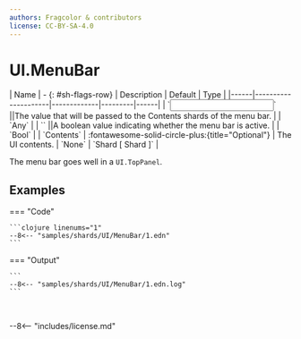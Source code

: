 ```yaml
---
authors: Fragcolor & contributors
license: CC-BY-SA-4.0
---
```



# UI.MenuBar

<div class="sh-parameters" markdown="1">
| Name | - {: #sh-flags-row} | Description | Default | Type |
|------|---------------------|-------------|---------|------|
| `<input>` ||The value that will be passed to the Contents shards of the menu bar. | | `Any` |
| `<output>` ||A boolean value indicating whether the menu bar is active. | | `Bool` |
| `Contents` | :fontawesome-solid-circle-plus:{title="Optional"}  | The UI contents. | `None` | `Shard [ Shard ]` |

</div>

The menu bar goes well in a `UI.TopPanel`.

## Examples

=== "Code"

    ```clojure linenums="1"
    --8<-- "samples/shards/UI/MenuBar/1.edn"
    ```

=== "Output"

    ```
    --8<-- "samples/shards/UI/MenuBar/1.edn.log"
    ```
&nbsp;

--8<-- "includes/license.md"
